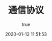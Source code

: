 ---
pageComponent:
  name: Catalogue
  data:
    path: protocol
    imgUrl: https://cdn.jsdelivr.net/gh/jorgen-zhao/picGo/blog/protocol_network.png
    description: 通信协议在信息交互中起着根本性的规范作用。它定义了数据传输的格式、规则与流程，确保不同设备、系统之间能够准确无误地进行通信，保障信息交互的高效性与可靠性 。
title: 通信协议
date: 2020-01-12 11:51:53
permalink: /note/protocol/
article: false
comment: false
editLink: false
author:
  name: jorgen
  link: https://github.com/jorgen-zhao
---
